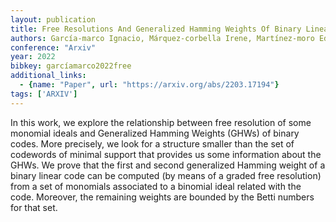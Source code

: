 ```yaml
---
layout: publication
title: Free Resolutions And Generalized Hamming Weights Of Binary Linear Codes
authors: García-marco Ignacio, Márquez-corbella Irene, Martínez-moro Edgar, Pitones Yuriko
conference: "Arxiv"
year: 2022
bibkey: garcíamarco2022free
additional_links:
  - {name: "Paper", url: "https://arxiv.org/abs/2203.17194"}
tags: ['ARXIV']
---
```

In this work, we explore the relationship between free resolution of some
monomial ideals and Generalized Hamming Weights (GHWs) of binary codes. More
precisely, we look for a structure smaller than the set of codewords of minimal
support that provides us some information about the GHWs. We prove that the
first and second generalized Hamming weight of a binary linear code can be
computed (by means of a graded free resolution) from a set of monomials
associated to a binomial ideal related with the code. Moreover, the remaining
weights are bounded by the Betti numbers for that set.
